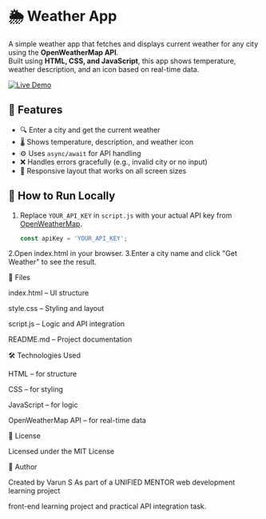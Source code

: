 # 🌦️ Weather App

A simple weather app that fetches and displays current weather for any city using the **OpenWeatherMap API**.  
Built using **HTML, CSS, and JavaScript**, this app shows temperature, weather description, and an icon based on real-time data.

[![Live Demo](https://img.shields.io/badge/View%20Live-Demo-green?style=for-the-badge&logo=github)](https://varun150504.github.io/weather-app)


## 🔧 Features

- 🔍 Enter a city and get the current weather
- 🌡️ Shows temperature, description, and weather icon
- ⚙️ Uses `async/await` for API handling
- ❌ Handles errors gracefully (e.g., invalid city or no input)
- 📱 Responsive layout that works on all screen sizes


## 🚀 How to Run Locally

1. Replace `YOUR_API_KEY` in `script.js` with your actual API key from [OpenWeatherMap](https://openweathermap.org/).
   ```js
   const apiKey = 'YOUR_API_KEY';
2.Open index.html in your browser.
3.Enter a city name and click "Get Weather" to see the result.


📁 Files

 index.html – UI structure
 
 style.css – Styling and layout
 
 script.js – Logic and API integration
 
 README.md – Project documentation


🛠️ Technologies Used

HTML – for structure

CSS – for styling

JavaScript – for logic

OpenWeatherMap API – for real-time data



📜 License

Licensed under the MIT License



🙌 Author

Created by Varun S As part of a UNIFIED MENTOR web development learning project 

front-end learning project and practical API integration task.








